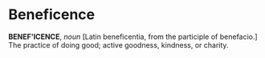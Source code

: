 # Beneficence

**BENEF'ICENCE**, _noun_ \[Latin beneficentia, from the participle of benefacio.\] The practice of doing good; active goodness, kindness, or charity.
